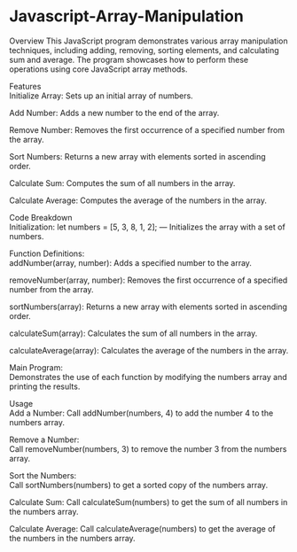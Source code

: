 # Javascript-Array-Manipulation
Overview
This JavaScript program demonstrates various array manipulation techniques, including adding, removing, sorting elements, and calculating sum and average. The program showcases how to perform these operations using core JavaScript array methods.

Features
<br>
Initialize Array: Sets up an initial array of numbers.

Add Number: Adds a new number to the end of the array.

Remove Number: Removes the first occurrence of a specified number from the array.

Sort Numbers: Returns a new array with elements sorted in ascending order.

Calculate Sum: Computes the sum of all numbers in the array.

Calculate Average: Computes the average of the numbers in the array.

Code Breakdown
<br>
Initialization:
let numbers = [5, 3, 8, 1, 2]; — Initializes the array with a set of numbers.

Function Definitions:
<br>
addNumber(array, number): Adds a specified number to the array.

removeNumber(array, number): Removes the first occurrence of a specified number from the array.

sortNumbers(array): Returns a new array with elements sorted in ascending order.

calculateSum(array): Calculates the sum of all numbers in the array.

calculateAverage(array): Calculates the average of the numbers in the array.

Main Program:
<br>
Demonstrates the use of each function by modifying the numbers array and printing the results.

Usage
<br>
Add a Number:
Call addNumber(numbers, 4) to add the number 4 to the numbers array.

Remove a Number:
<br>
Call removeNumber(numbers, 3) to remove the number 3 from the numbers array.

Sort the Numbers:
<br>
Call sortNumbers(numbers) to get a sorted copy of the numbers array.

Calculate Sum:
Call calculateSum(numbers) to get the sum of all numbers in the numbers array.

Calculate Average:
Call calculateAverage(numbers) to get the average of the numbers in the numbers array.
